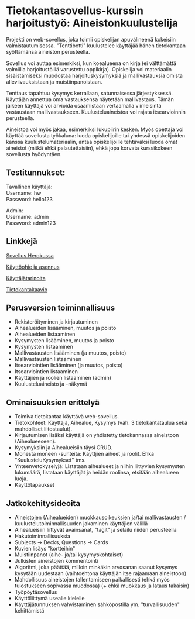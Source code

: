 # Tietokantasovellus-kurssin harjoitustyö: Aineistonkuulustelija

Projekti on web-sovellus, joka toimii opiskelijan apuvälineenä kokeisiin valmistautumisessa. "Tenttibotti" kuulustelee käyttäjää hänen tietokantaan syöttämänsä aineiston perusteella.

Sovellus voi auttaa esimerkiksi, kun koealueena on kirja (ei välttämättä valmiilla harjoitustöillä varustettu oppikirja). Opiskelija voi materiaalin sisäistämiseksi muodostaa harjoituskysymyksiä ja mallivastauksia omista alleviivauksistaan ja muistiinpanoistaan.

Tenttaus tapahtuu kysymys kerrallaan, satunnaisessa järjestyksessä. Käyttäjän annettua oma vastauksensa näytetään mallivastaus. Tämän jälkeen käyttäjä voi arvioida osaamistaan vertaamalla viimeisintä vastaustaan mallivastaukseen. Kuulusteluaineistoa voi rajata itsearvioinnin perusteella.

Aineistoa voi myös jakaa, esimerkiksi lukupiirin kesken. Myös opettaja voi käyttää sovellusta työkaluna: luoda opiskelijoille tai yhdessä opiskelijoiden kanssa kuulustelumateriaalin, antaa opiskelijoille tehtäväksi luoda omat aineistot (mitkä ehkä palautettaisiin), ehkä jopa korvata kurssikokeen sovellusta hyödyntäen.

## Testitunnukset:

Tavallinen käyttäjä:<br>
Username: hw<br>
Password: hello123

Admin:<br>
Username: admin<br>
Password: admin123

## Linkkejä

[Sovellus Herokussa](https://tenttibot.herokuapp.com/)

[Käyttöohje ja asennus](https://github.com/magael/tenttibot/blob/master/documentation/ohje.md)

[Käyttäjätarinoita](https://github.com/magael/tenttibot/blob/master/documentation/user_stories.md)

[Tietokantakaavio](https://github.com/magael/tenttibot/blob/master/documentation/diagram.png)

## Perusversion toiminnallisuus

* Rekisteröityminen ja kirjautuminen
* Aihealueiden lisääminen, muutos ja poisto
* Aihealueiden listaaminen
* Kysymysten lisääminen, muutos ja poisto
* Kysymysten listaaminen
* Mallivastausten lisääminen (ja muutos, poisto)
* Mallivastausten listaaminen
* Itsearviointien lisääminen (ja muutos, poisto)
* Itsearviointien listaaminen
* Käyttäjien ja roolien listaaminen (admin)
* Kuulusteluaineisto ja -näkymä

## Ominaisuuksien erittelyä

* Toimiva tietokantaa käyttävä web-sovellus.
* Tietokohteet: Käyttäjä, Aihealue, Kysymys (väh. 3 tietokantataulua sekä mahdolliset liitostaulut).
* Kirjautumisen lisäksi käyttäjä on yhdistetty tietokannassa aineistoon (Aihealueeseen).
* Kysymyksiin ja Aihealueisiin täysi CRUD.
* Monesta moneen -suhteita: Käyttjien aiheet ja roolit. Ehkä "KuulusteluKysymykset" tms.
* Yhteenvetokyselyjä: Listataan aihealueet ja niihin liittyvien kysymysten lukumäärä, listataan käyttäjät ja heidän roolinsa, etsitään aihealueen luoja.
* Käyttötapaukset

## Jatkokehitysideoita

* Aineistojen (Aihealueiden) muokkausoikeuksien ja/tai mallivastausten / kuulustelutoiminnallisuuden jakaminen käyttäjien välillä
* Aihealueisiin liittyvät avainsanat, "tagit" ja selailu niiden perusteella
* Hakutoiminnallisuuksia
* Subjects -> Decks, Questions -> Cards
* Kuvien lisäys "kortteihin"
* Muistiinpanot (aihe- ja/tai kysymyskohtaiset)
* Julkisten aineistojen kommentointi
* Algoritmi, joka päättää, milloin minkäkin arvosanan saanut kysymys kysytään uudestaan (vaihtoehtona käyttäjän itse rajaamaan aineistoon)
* Mahdollisuus aineistojen tallentamiseen paikallisesti (ehkä myös tulostukseen sopivassa muodossa) (+ ehkä muokkaus ja lataus takaisin)
* Työpöytäsovellus
* Käyttöliittymä usealle kielelle
* Käyttäjätunnuksen vahvistaminen sähköpostilla ym. "turvallisuuden" kehittämistä
